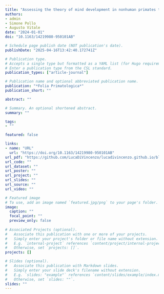```yaml
---
title: "Assessing the theory of mind development in nonhuman primates to improve their well-being"
authors:
- admin
- Simone Pollo
- Augusto Vitale
date: "2024-01-01"
doi: "10.1163/14219980-950101AB"

# Schedule page publish date (NOT publication's date).
publishDate: "2025-04-16T13:42:40.172741Z"

# Publication type.
# Accepts a single type but formatted as a YAML list (for Hugo requirements).
# Enter a publication type from the CSL standard.
publication_types: ["article-journal"]

# Publication name and optional abbreviated publication name.
publication: "*Folia Primatologica*"
publication_short: ""

abstract: ""

# Summary. An optional shortened abstract.
summary: ""

tags:
- ""

featured: false

links:
- name: "URL"
  url: "https://doi.org/10.1163/14219980-950101AB"
url_pdf: "https://github.com/LucaDiVincenzo/lucadivincenzo.github.io/blob/main/content/publication/di-vincenzo-assessing-2024/poster_tom_wellbeing.pdf"
url_code: ""
url_dataset: ""
url_poster: ""
url_project: ""
url_slides: ""
url_source: ""
url_video: ""

# Featured image
# To use, add an image named `featured.jpg/png` to your page's folder. 
image:
  caption: ""
  focal_point: ""
  preview_only: false
  
# Associated Projects (optional).
#   Associate this publication with one or more of your projects.
#   Simply enter your project's folder or file name without extension.
#   E.g. `internal-project` references `content/project/internal-project/index.md`.
#   Otherwise, set `projects: []`.
projects: []

# Slides (optional).
#   Associate this publication with Markdown slides.
#   Simply enter your slide deck's filename without extension.
#   E.g. `slides: "example"` references `content/slides/example/index.md`.
#   Otherwise, set `slides: ""`.
slides: ""
---
```

